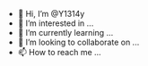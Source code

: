 - 👋 Hi, I’m @Y1314y
- 👀 I’m interested in ...
- 🌱 I’m currently learning ...
- 💞️ I’m looking to collaborate on ...
- 📫 How to reach me ...

<!---
Y1314y/Y1314y is a ✨ special ✨ repository because its `README.md` (this file) appears on your GitHub profile.
You can click the Preview link to take a look at your changes.
--->
